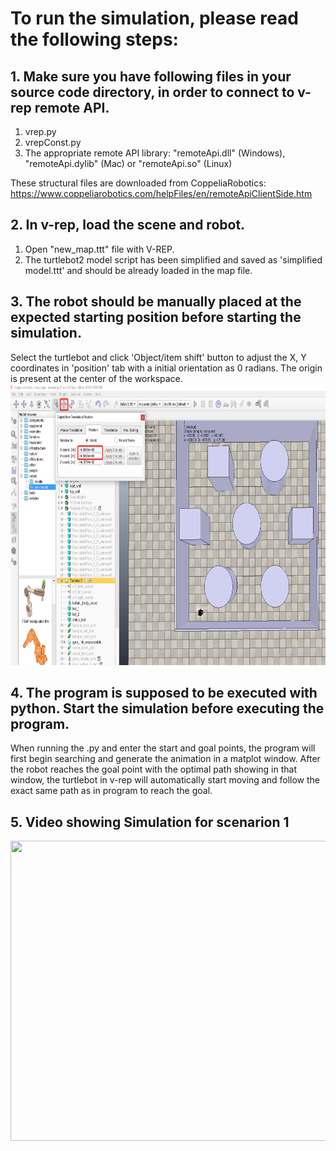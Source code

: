 # To run the simulation, please read the following steps:

## 1. Make sure you have following files in your source code directory, in order to connect to v-rep remote API.
1. vrep.py
2. vrepConst.py
3. The appropriate remote API library: "remoteApi.dll" (Windows), "remoteApi.dylib" (Mac) or "remoteApi.so" (Linux)

These structural files are downloaded from CoppeliaRobotics: https://www.coppeliarobotics.com/helpFiles/en/remoteApiClientSide.htm

## 2. In v-rep, load the scene and robot. 
1. Open "new_map.ttt" file with V-REP. 
2. The turtlebot2 model script has been simplified and saved as 'simplified model.ttt' and should be already loaded in the map file.

## 3. The robot should be manually placed at the expected starting position before starting the simulation.
Select the turtlebot and click 'Object/item shift' button to adjust the X, Y coordinates in 'position' tab with a initial orientation as 0 radians.
The origin is present at the center of the workspace.
<img width="750" height="450" src="https://github.com/gato78/Class-Projects/blob/master/Project3phase4/initialize%20position.png"/>

## 4. The program is supposed to be executed with python. Start the simulation before executing the program.
When running the .py and enter the start and goal points, the program will first begin searching and generate the animation in a matplot window. After the robot reaches the goal point with the optimal path showing in that window, the turtlebot in v-rep will automatically start moving and follow the exact same path as in program to reach the goal.

## 5. Video showing Simulation for scenarion 1
<image src="https://github.com/gato78/Class-Projects/blob/master/Project3phase4/Simulation results/prj3_phase4scenario_1.mp4" width="640" height="480" ></image>
